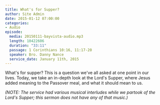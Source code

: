 ```yaml
---
title: What's for Supper?
author: Site Admin
date: 2015-01-12 07:00:00
categories:
- Audio
episode:
  media: 20150111-bayvista-audio.mp3
  length: 10422606
  duration: "33:11"
  passage: 1 Corinthians 10:16, 11:17-20
  speaker: Bro. Danny Nance
  service_date: January 11th, 2015
---
```

What's for supper? This is a question we've all asked at one point in our lives. Today, we take an in-depth look at the Lord's Supper, where Jesus added meaning to the Passover meal, and what it should mean to us.

_(NOTE: The service had various musical interludes while we partook of the Lord's Supper; this sermon does not have any of that music.)_
